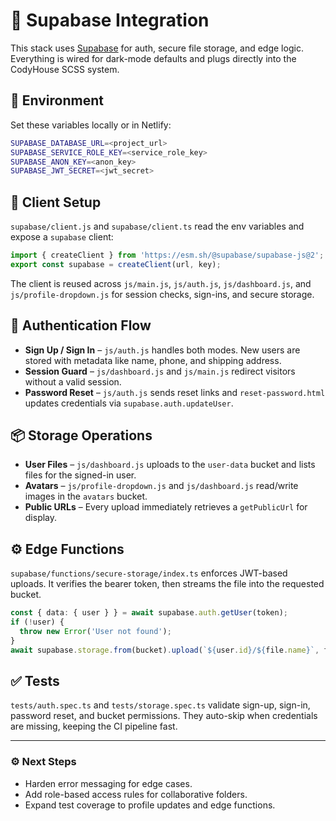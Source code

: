 # 🔐 Supabase Integration

This stack uses [Supabase](https://supabase.com) for auth, secure file storage, and edge logic. Everything is wired for dark-mode defaults and plugs directly into the CodyHouse SCSS system.

## 🚀 Environment

Set these variables locally or in Netlify:

```bash
SUPABASE_DATABASE_URL=<project_url>
SUPABASE_SERVICE_ROLE_KEY=<service_role_key>
SUPABASE_ANON_KEY=<anon_key>
SUPABASE_JWT_SECRET=<jwt_secret>
```

## 🧠 Client Setup

`supabase/client.js` and `supabase/client.ts` read the env variables and expose a `supabase` client:

```javascript
import { createClient } from 'https://esm.sh/@supabase/supabase-js@2';
export const supabase = createClient(url, key);
```

The client is reused across `js/main.js`, `js/auth.js`, `js/dashboard.js`, and `js/profile-dropdown.js` for session checks, sign-ins, and secure storage.

## 🔑 Authentication Flow

* **Sign Up / Sign In** – `js/auth.js` handles both modes. New users are stored with metadata like name, phone, and shipping address.
* **Session Guard** – `js/dashboard.js` and `js/main.js` redirect visitors without a valid session.
* **Password Reset** – `js/auth.js` sends reset links and `reset-password.html` updates credentials via `supabase.auth.updateUser`.

## 📦 Storage Operations

* **User Files** – `js/dashboard.js` uploads to the `user-data` bucket and lists files for the signed-in user.
* **Avatars** – `js/profile-dropdown.js` and `js/dashboard.js` read/write images in the `avatars` bucket.
* **Public URLs** – Every upload immediately retrieves a `getPublicUrl` for display.

## ⚙️ Edge Functions

`supabase/functions/secure-storage/index.ts` enforces JWT-based uploads. It verifies the bearer token, then streams the file into the requested bucket.

```ts
const { data: { user } } = await supabase.auth.getUser(token);
if (!user) {
  throw new Error('User not found');
}
await supabase.storage.from(bucket).upload(`${user.id}/${file.name}`, file.stream());
```

## ✅ Tests

`tests/auth.spec.ts` and `tests/storage.spec.ts` validate sign-up, sign-in, password reset, and bucket permissions. They auto-skip when credentials are missing, keeping the CI pipeline fast.

---

### ⚙️ Next Steps

- Harden error messaging for edge cases.
- Add role-based access rules for collaborative folders.
- Expand test coverage to profile updates and edge functions.

